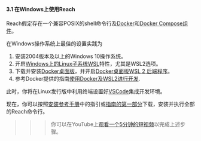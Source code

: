 #### 3.1 在Windows上使用Reach

Reach假定存在一个兼容POSIX的shell命令行及[Docker](https://www.docker.com/get-started)和[Docker Compose组件](https://docs.docker.com/compose/install/)。

在Windows操作系统上最佳的设置实践为

1. 安装2004版本及以上的Windows 10操作系统。
2. 开启[Windows上的Linux子系统WSL](https://docs.microsoft.com/zh-cn/windows/wsl/install-win10)特性，尤其是WSL2选项。
3. 下载并安装[Docker桌面版](https://www.docker.com/products/docker-desktop)，并开启[Docker桌面版WSL 2 后端程序](https://docs.docker.com/docker-for-windows/wsl/)。
4. 参考Docker提供的指南[使用Docker及WSL2进行开发](https://docs.docker.com/docker-for-windows/wsl/#develop-with-docker-and-wsl-2).

此时，你将在Linux发行版中利用终端设置好[VSCode](https://code.visualstudio.com/download)集成开发环境。

现在，你可以按照[安装参考手册](https://docs.reach.sh/install.html)中的指引或[指南的第一部分](https://docs.reach.sh/tut-0.html)下载，安装并执行全部的Reach命令行。

> > > 你可以在YouTube上[观看一个5分钟的短视频](https://www.youtube.com/watch?v=wczwWvBdMTE)以完成上述步骤。